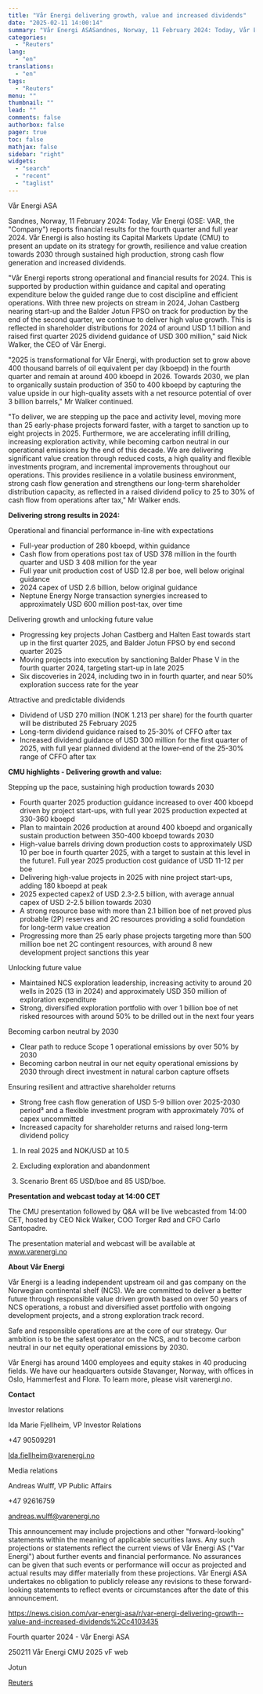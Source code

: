 ```yaml
---
title: "Vår Energi delivering growth, value and increased dividends"
date: "2025-02-11 14:00:14"
summary: "Vår Energi ASASandnes, Norway, 11 February 2024: Today, Vår Energi (OSE: VAR, the \"Company\") reports financial results for the fourth quarter and full year 2024. Vår Energi is also hosting its Capital Markets Update (CMU) to present an update on its strategy for growth, resilience and value creation towards 2030..."
categories:
  - "Reuters"
lang:
  - "en"
translations:
  - "en"
tags:
  - "Reuters"
menu: ""
thumbnail: ""
lead: ""
comments: false
authorbox: false
pager: true
toc: false
mathjax: false
sidebar: "right"
widgets:
  - "search"
  - "recent"
  - "taglist"
---
```


Vår Energi ASA

Sandnes, Norway, 11 February 2024: Today, Vår Energi (OSE: VAR, the "Company") reports financial results for the fourth quarter and full year 2024. Vår Energi is also hosting its Capital Markets Update (CMU) to present an update on its strategy for growth, resilience and value creation towards 2030 through sustained high production, strong cash flow generation and increased dividends.

"Vår Energi reports strong operational and financial results for 2024. This is supported by production within guidance and capital and operating expenditure below the guided range due to cost discipline and efficient operations. With three new projects on stream in 2024, Johan Castberg nearing start-up and the Balder Jotun FPSO on track for production by the end of the second quarter, we continue to deliver high value growth. This is reflected in shareholder distributions for 2024 of around USD 1.1 billion and raised first quarter 2025 dividend guidance of USD 300 million," said Nick Walker, the CEO of Vår Energi.

"2025 is transformational for Vår Energi, with production set to grow above 400 thousand barrels of oil equivalent per day (kboepd) in the fourth quarter and remain at around 400 kboepd in 2026. Towards 2030, we plan to organically sustain production of 350 to 400 kboepd by capturing the value upside in our high-quality assets with a net resource potential of over 3 billion barrels," Mr Walker continued.

"To deliver, we are stepping up the pace and activity level, moving more than 25 early-phase projects forward faster, with a target to sanction up to eight projects in 2025. Furthermore, we are accelerating infill drilling, increasing exploration activity, while becoming carbon neutral in our operational emissions by the end of this decade. We are delivering significant value creation through reduced costs, a high quality and flexible investments program, and incremental improvements throughout our operations. This provides resilience in a volatile business environment, strong cash flow generation and strengthens our long-term shareholder distribution capacity, as reflected in a raised dividend policy to 25 to 30% of cash flow from operations after tax," Mr Walker ends.

**Delivering strong results in 2024:**

Operational and financial performance in-line with expectations

* Full-year production of 280 kboepd, within guidance
* Cash flow from operations post tax of USD 378 million in the fourth quarter​ and USD 3 408 million for the year
* Full year unit production cost of USD 12.8 per boe, well below original guidance​
* 2024 capex of USD 2.6 billion, below original guidance
* Neptune Energy Norge transaction synergies increased to approximately USD 600 million post-tax, over time

Delivering growth and unlocking future value

* Progressing key projects Johan Castberg and Halten East towards start up in the first quarter 2025, and Balder Jotun FPSO by end second quarter 2025
* Moving projects into execution by sanctioning Balder Phase V in the fourth quarter 2024, targeting start-up in late 2025
* Six discoveries in 2024, including two in in fourth quarter, and near 50% exploration success rate for the year

Attractive and predictable dividends

* Dividend of USD 270 million (NOK 1.213 per share) for the fourth quarter will be distributed 25 February 2025
* Long-term dividend guidance raised to 25-30% of CFFO after tax
* Increased dividend guidance of USD 300 million for the first quarter of 2025, with full year planned dividend at the lower-end of the 25-30% range of CFFO after tax

**CMU highlights - Delivering growth and value:**

Stepping up the pace, sustaining high production towards 2030

* Fourth quarter 2025 production guidance increased to over 400 kboepd driven by project start-ups, with full year 2025 production expected at 330-360 kboepd
* Plan to maintain 2026 production at around 400 kboepd and organically sustain production between 350-400 kboepd towards 2030
* High-value barrels driving down production costs to approximately USD 10 per boe in fourth quarter 2025, with a target to sustain at this level in the future1. Full year 2025 production cost guidance of USD 11-12 per boe
* Delivering high-value projects in 2025 with nine project start-ups, adding 180 kboepd at peak
* 2025 expected capex2 of USD 2.3-2.5 billion, with average annual capex of USD 2-2.5 billion towards 2030
* A strong resource base with more than 2.1 billion boe of net proved plus probable (2P) reserves and 2C resources providing a solid foundation for long-term value creation
* Progressing more than 25 early phase projects targeting more than 500 million boe net 2C contingent resources, with around 8 new development project sanctions this year

Unlocking future value

* Maintained NCS exploration leadership, increasing activity to around 20 wells in 2025 (13 in 2024) and approximately USD 350 million of exploration expenditure
* Strong, diversified exploration portfolio with over 1 billion boe of net risked resources with around 50% to be drilled out in the next four years

Becoming carbon neutral by 2030

* Clear path to reduce Scope 1 operational emissions by over 50% by 2030
* Becoming carbon neutral in our net equity operational emissions by 2030 through direct investment in natural carbon capture offsets

Ensuring resilient and attractive shareholder returns

* Strong free cash flow generation of USD 5-9 billion over 2025-2030 period³ and a flexible investment program with approximately 70% of capex uncommitted
* Increased capacity for shareholder returns and raised long-term dividend policy

1. In real 2025 and NOK/USD at 10.5

2. Excluding exploration and abandonment

3. Scenario Brent 65 USD/boe and 85 USD/boe.

**Presentation and webcast today at 14:00 CET**

The CMU presentation followed by Q&A will be live webcasted from 14:00 CET, hosted by CEO Nick Walker, COO Torger Rød and CFO Carlo Santopadre.

The presentation material and webcast will be available at www.varenergi.no

**About Vår Energi**

Vår Energi is a leading independent upstream oil and gas company on the Norwegian continental shelf (NCS). We are committed to deliver a better future through responsible value driven growth based on over 50 years of NCS operations, a robust and diversified asset portfolio with ongoing development projects, and a strong exploration track record.

Safe and responsible operations are at the core of our strategy. Our ambition is to be the safest operator on the NCS, and to become carbon neutral in our net equity operational emissions by 2030.

Vår Energi has around 1400 employees and equity stakes in 40 producing fields. We have our headquarters outside Stavanger, Norway, with offices in Oslo, Hammerfest and Florø. To learn more, please visit varenergi.no.

**Contact**

Investor relations

Ida Marie Fjellheim, VP Investor Relations

+47 90509291

Ida.fjellheim@varenergi.no

Media relations

Andreas Wulff, VP Public Affairs

+47 92616759

andreas.wulff@varenergi.no

This announcement may include projections and other "forward-looking" statements within the meaning of applicable securities laws. Any such projections or statements reflect the current views of Vår Energi AS ("Var Energi") about further events and financial performance. No assurances can be given that such events or performance will occur as projected and actual results may differ materially from these projections. Vår Energi ASA undertakes no obligation to publicly release any revisions to these forward-looking statements to reflect events or circumstances after the date of this announcement.

https://news.cision.com/var-energi-asa/r/var-energi-delivering-growth--value-and-increased-dividends%2Cc4103435

Fourth quarter 2024 - Vår Energi ASA

250211 Vår Energi CMU 2025 vF web

Jotun

[Reuters](https://www.tradingview.com/news/reuters.com,2025-02-11:newsml_Wkr6HFFgz:0-v-r-energi-delivering-growth-value-and-increased-dividends/)
